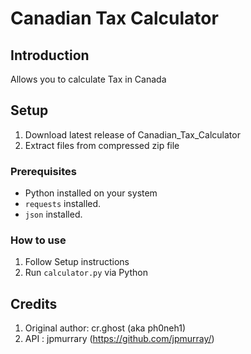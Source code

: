 # Canadian Tax Calculator

## Introduction
Allows you to calculate Tax in Canada

## Setup
1. Download latest release of Canadian_Tax_Calculator
2. Extract files from compressed zip file

### Prerequisites
- Python installed on your system
- `requests` installed.
- `json` installed.

### How to use
1. Follow Setup instructions
2. Run `calculator.py` via Python

## Credits
1. Original author: cr.ghost (aka ph0neh1)
2. API : jpmurrary (https://github.com/jpmurray/)
